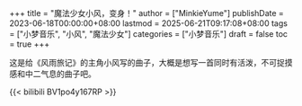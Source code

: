 +++
title = "魔法少女小风，变身！"
author = ["MinkieYume"]
publishDate = 2023-06-18T00:00:00+08:00
lastmod = 2025-06-21T09:17:08+08:00
tags = ["小梦音乐", "小风", "魔法少女"]
categories = ["小梦音乐"]
draft = false
toc = true
+++

这是给《风雨旅记》的主角小风写的曲子，大概是想写一首同时有活泼，不可捉摸感和中二气息的曲子吧。

{{< bilibili BV1po4y167RP >}}
